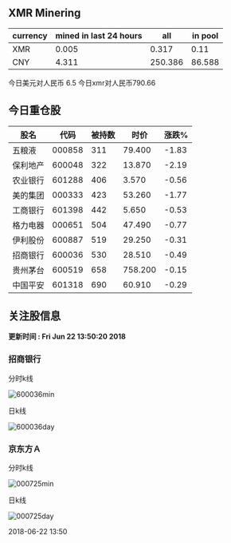 ## XMR Minering

|currency|mined in last 24 hours|all|in pool|
|---|---|---|---|
|XMR|0.005|0.317|0.11|
|CNY|4.311|250.386|86.588|

今日美元对人民币 6.5	今日xmr对人民币790.66


## 今日重仓股 

|股名|代码|被持数|时价|涨跌%|
|---|---|---|---|---|
|五粮液|000858|311|79.400|-1.83|
|保利地产|600048|322|13.870|-2.19|
|农业银行|601288|406|3.570|-0.56|
|美的集团|000333|423|53.260|-1.77|
|工商银行|601398|442|5.650|-0.53|
|格力电器|000651|504|47.490|-0.77|
|伊利股份|600887|519|29.250|-0.31|
|招商银行|600036|530|28.510|-0.49|
|贵州茅台|600519|658|758.200|-0.15|
|中国平安|601318|690|60.910|-0.29|

## 关注股信息
**更新时间 : Fri Jun 22 13:50:20 2018**
### 招商银行 
分时k线

![600036min](http://image.sinajs.cn/newchart/min/n/sh600036.gif)

日k线

![600036day](http://image.sinajs.cn/newchart/daily/n/sh600036.gif)

### 京东方Ａ 
分时k线

![000725min](http://image.sinajs.cn/newchart/min/n/sz000725.gif)

日k线

![000725day](http://image.sinajs.cn/newchart/daily/n/sz000725.gif)

2018-06-22 13:50
